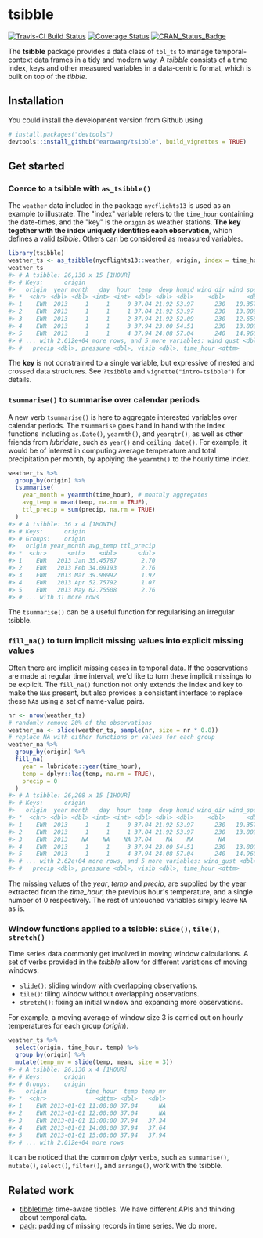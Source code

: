 
<!-- README.md is generated from README.Rmd. Please edit that file -->
tsibble
=======

[![Travis-CI Build Status](https://travis-ci.org/earowang/tsibble.svg?branch=master)](https://travis-ci.org/earowang/tsibble) [![Coverage Status](https://img.shields.io/codecov/c/github/earowang/tsibble/master.svg)](https://codecov.io/github/earowang/tsibble?branch=master) [![CRAN\_Status\_Badge](http://www.r-pkg.org/badges/version/tsibble)](https://cran.r-project.org/package=tsibble)

The **tsibble** package provides a data class of `tbl_ts` to manage temporal-context data frames in a tidy and modern way. A *tsibble* consists of a time index, keys and other measured variables in a data-centric format, which is built on top of the *tibble*.

Installation
------------

You could install the development version from Github using

``` r
# install.packages("devtools")
devtools::install_github("earowang/tsibble", build_vignettes = TRUE)
```

Get started
-----------

### Coerce to a tsibble with `as_tsibble()`

The `weather` data included in the package `nycflights13` is used as an example to illustrate. The "index" variable refers to the `time_hour` containing the date-times, and the "key" is the `origin` as weather stations. **The key together with the index uniquely identifies each observation**, which defines a valid *tsibble*. Others can be considered as measured variables.

``` r
library(tsibble)
weather_ts <- as_tsibble(nycflights13::weather, origin, index = time_hour)
weather_ts
#> # A tsibble: 26,130 x 15 [1HOUR]
#> # Keys:      origin
#>   origin  year month   day  hour  temp  dewp humid wind_dir wind_speed
#> *  <chr> <dbl> <dbl> <int> <int> <dbl> <dbl> <dbl>    <dbl>      <dbl>
#> 1    EWR  2013     1     1     0 37.04 21.92 53.97      230   10.35702
#> 2    EWR  2013     1     1     1 37.04 21.92 53.97      230   13.80936
#> 3    EWR  2013     1     1     2 37.94 21.92 52.09      230   12.65858
#> 4    EWR  2013     1     1     3 37.94 23.00 54.51      230   13.80936
#> 5    EWR  2013     1     1     4 37.94 24.08 57.04      240   14.96014
#> # ... with 2.612e+04 more rows, and 5 more variables: wind_gust <dbl>,
#> #   precip <dbl>, pressure <dbl>, visib <dbl>, time_hour <dttm>
```

The **key** is not constrained to a single variable, but expressive of nested and crossed data structures. See `?tsibble` and `vignette("intro-tsibble")` for details.

### `tsummarise()` to summarise over calendar periods

A new verb `tsummarise()` is here to aggregate interested variables over calendar periods. The `tsummarise` goes hand in hand with the index functions including `as.Date()`, `yearmth()`, and `yearqtr()`, as well as other friends from *lubridate*, such as `year()` and `ceiling_date()`. For example, it would be of interest in computing average temperature and total precipitation per month, by applying the `yearmth()` to the hourly time index.

``` r
weather_ts %>%
  group_by(origin) %>%
  tsummarise(
    year_month = yearmth(time_hour), # monthly aggregates
    avg_temp = mean(temp, na.rm = TRUE),
    ttl_precip = sum(precip, na.rm = TRUE)
  )
#> # A tsibble: 36 x 4 [1MONTH]
#> # Keys:      origin
#> # Groups:    origin
#>   origin year_month avg_temp ttl_precip
#> *  <chr>      <mth>    <dbl>      <dbl>
#> 1    EWR   2013 Jan 35.45787       2.70
#> 2    EWR   2013 Feb 34.09193       2.76
#> 3    EWR   2013 Mar 39.98992       1.92
#> 4    EWR   2013 Apr 52.75792       1.07
#> 5    EWR   2013 May 62.75508       2.76
#> # ... with 31 more rows
```

The `tsummarise()` can be a useful function for regularising an irregular tsibble.

### `fill_na()` to turn implicit missing values into explicit missing values

Often there are implicit missing cases in temporal data. If the observations are made at regular time interval, we'd like to turn these implicit missings to be explicit. The `fill_na()` function not only extends the index and key to make the `NA`s present, but also provides a consistent interface to replace these `NA`s using a set of name-value pairs.

``` r
nr <- nrow(weather_ts)
# randomly remove 20% of the observations
weather_na <- slice(weather_ts, sample(nr, size = nr * 0.8))
# replace NA with either functions or values for each group
weather_na %>%
  group_by(origin) %>%
  fill_na(
    year = lubridate::year(time_hour),
    temp = dplyr::lag(temp, na.rm = TRUE),
    precip = 0
  )
#> # A tsibble: 26,208 x 15 [1HOUR]
#> # Keys:      origin
#>   origin  year month   day  hour  temp  dewp humid wind_dir wind_speed
#> *  <chr> <dbl> <dbl> <int> <int> <dbl> <dbl> <dbl>    <dbl>      <dbl>
#> 1    EWR  2013     1     1     0 37.04 21.92 53.97      230   10.35702
#> 2    EWR  2013     1     1     1 37.04 21.92 53.97      230   13.80936
#> 3    EWR  2013    NA    NA    NA 37.04    NA    NA       NA         NA
#> 4    EWR  2013     1     1     3 37.94 23.00 54.51      230   13.80936
#> 5    EWR  2013     1     1     4 37.94 24.08 57.04      240   14.96014
#> # ... with 2.62e+04 more rows, and 5 more variables: wind_gust <dbl>,
#> #   precip <dbl>, pressure <dbl>, visib <dbl>, time_hour <dttm>
```

The missing values of the *year*, *temp* and *precip*, are supplied by the year extracted from the *time\_hour*, the previous hour's temperature, and a single number of 0 respectively. The rest of untouched variables simply leave `NA` as is.

### Window functions applied to a tsibble: `slide()`, `tile()`, `stretch()`

Time series data commonly get involved in moving window calculations. A set of verbs provided in the *tsibble* allow for different variations of moving windows:

-   `slide()`: sliding window with overlapping observations.
-   `tile()`: tiling window without overlapping observations.
-   `stretch()`: fixing an initial window and expanding more observations.

For example, a moving average of window size 3 is carried out on hourly temperatures for each group (*origin*).

``` r
weather_ts %>% 
  select(origin, time_hour, temp) %>% 
  group_by(origin) %>% 
  mutate(temp_mv = slide(temp, mean, size = 3))
#> # A tsibble: 26,130 x 4 [1HOUR]
#> # Keys:      origin
#> # Groups:    origin
#>   origin           time_hour  temp temp_mv
#> *  <chr>              <dttm> <dbl>   <dbl>
#> 1    EWR 2013-01-01 11:00:00 37.04      NA
#> 2    EWR 2013-01-01 12:00:00 37.04      NA
#> 3    EWR 2013-01-01 13:00:00 37.94   37.34
#> 4    EWR 2013-01-01 14:00:00 37.94   37.64
#> 5    EWR 2013-01-01 15:00:00 37.94   37.94
#> # ... with 2.612e+04 more rows
```

It can be noticed that the common *dplyr* verbs, such as `summarise()`, `mutate()`, `select()`, `filter()`, and `arrange()`, work with the tsibble.

Related work
------------

-   [tibbletime](https://github.com/business-science/tibbletime): time-aware tibbles. We have different APIs and thinking about temporal data.
-   [padr](https://github.com/EdwinTh/padr): padding of missing records in time series. We do more.
